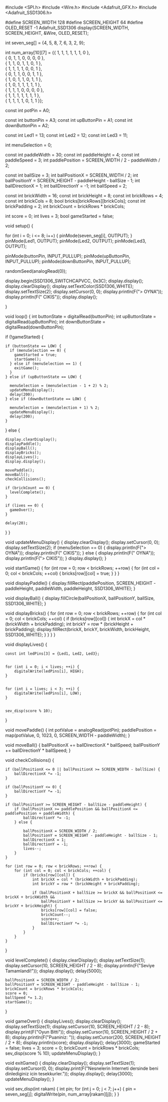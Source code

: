 #include <SPI.h>
#include <Wire.h>
#include <Adafruit_GFX.h>
#include <Adafruit_SSD1306.h>

#define SCREEN_WIDTH 128
#define SCREEN_HEIGHT 64
#define OLED_RESET    -1
Adafruit_SSD1306 display(SCREEN_WIDTH, SCREEN_HEIGHT, &Wire, OLED_RESET);



int seven_seg[] = {4, 5, 8, 7, 6, 3, 2, 9};


int num_array[10][7] = {{ 1, 1, 1, 1, 1, 1, 0 },  
                        { 0, 1, 1, 0, 0, 0, 0 },  
                        { 1, 1, 0, 1, 1, 0, 1 },  
                        { 1, 1, 1, 1, 0, 0, 1 },  
                        { 0, 1, 1, 0, 0, 1, 1 },  
                        { 1, 0, 1, 1, 0, 1, 1 },  
                        { 1, 0, 1, 1, 1, 1, 1 },  
                        { 1, 1, 1, 0, 0, 0, 0 },  
                        { 1, 1, 1, 1, 1, 1, 1 },  
                        { 1, 1, 1, 1, 0, 1, 1 }}; 


const int potPin = A0; 

const int buttonPin = A3; 
const int upButtonPin = A1; 
const int downButtonPin = A2; 

const int Led1 = 13; 
const int Led2 = 12;
const int Led3 = 11;

int menuSelection = 0; 

const int paddleWidth = 30;
const int paddleHeight = 4;
const int paddleSpeed = 3;
int paddlePosition = SCREEN_WIDTH / 2 - paddleWidth / 2;

const int ballSize = 3;
int ballPositionX = SCREEN_WIDTH / 2;
int ballPositionY = SCREEN_HEIGHT - paddleHeight - ballSize - 1;
int ballDirectionX = 1;
int ballDirectionY = -1;
int ballSpeed = 2; 

const int brickWidth = 16;
const int brickHeight = 8;
const int brickRows = 4;
const int brickCols = 8;
bool bricks[brickRows][brickCols];
const int brickPadding = 2;
int brickCount = brickRows * brickCols;

int score = 0;
int lives = 3;
bool gameStarted = false;

void setup() {
  
  for (int i = 0; i <= 8; i++) {
    pinMode(seven_seg[i], OUTPUT);
  }
  pinMode(Led1, OUTPUT);
  pinMode(Led2, OUTPUT);
  pinMode(Led3, OUTPUT);
  
  pinMode(buttonPin, INPUT_PULLUP);
  pinMode(upButtonPin, INPUT_PULLUP);
  pinMode(downButtonPin, INPUT_PULLUP);

  randomSeed(analogRead(0));

  
  display.begin(SSD1306_SWITCHCAPVCC, 0x3C);
  display.display();
  display.clearDisplay();
  display.setTextColor(SSD1306_WHITE);
  display.setTextSize(2);
  display.setCursor(0, 0);
  display.println(F("> OYNA"));
  display.println(F("  CIKIS"));
  display.display();

}

void loop() {
  int buttonState = digitalRead(buttonPin);
  int upButtonState = digitalRead(upButtonPin);
  int downButtonState = digitalRead(downButtonPin);

  if (!gameStarted) {
    
    if (buttonState == LOW) {
      if (menuSelection == 0) {
        gameStarted = true;
        startGame();
      } else if (menuSelection == 1) {
        exitGame();
      }
    } else if (upButtonState == LOW) {
      
      menuSelection = (menuSelection - 1 + 2) % 2;
      updateMenuDisplay();
      delay(200); 
    } else if (downButtonState == LOW) {
      
      menuSelection = (menuSelection + 1) % 2;
      updateMenuDisplay();
      delay(200); 
    }
  } else {
    
    display.clearDisplay();
    displayPaddle();
    displayBall();
    displayBricks();
    displayLives();
    display.display();

    movePaddle();
    moveBall();
    checkCollisions();

    if (brickCount == 0) {
      levelComplete();
    }

    if (lives == 0) {
      gameOver();
    }

    delay(20);
  }
}



void updateMenuDisplay() {
  display.clearDisplay();
  display.setCursor(0, 0);
  display.setTextSize(2);
  if (menuSelection == 0) {
    display.println(F("> OYNA"));
    display.println(F("  CIKIS"));
  } else {
    display.println(F("  OYNA"));
    display.println(F("> CIKIS"));
  }
  display.display();
}


void startGame() {
  for (int row = 0; row < brickRows; ++row) {
    for (int col = 0; col < brickCols; ++col) {
      bricks[row][col] = true;
    }
  }
}


void displayPaddle() {
    display.fillRect(paddlePosition, SCREEN_HEIGHT - paddleHeight, paddleWidth, paddleHeight, SSD1306_WHITE);
}


void displayBall() {
    display.fillCircle(ballPositionX, ballPositionY, ballSize, SSD1306_WHITE);
}


void displayBricks() {
  for (int row = 0; row < brickRows; ++row) {
    for (int col = 0; col < brickCols; ++col) {
      if (bricks[row][col]) {
        int brickX = col * (brickWidth + brickPadding);
        int brickY = row * (brickHeight + brickPadding);
        display.fillRect(brickX, brickY, brickWidth, brickHeight, SSD1306_WHITE);
      }
    }
  }
}


void displayLives() {

    
    const int ledPins[3] = {Led1, Led2, Led3};

    
    for (int i = 0; i < lives; ++i) {
        digitalWrite(ledPins[i], HIGH);
    }

    
    for (int i = lives; i < 3; ++i) {
        digitalWrite(ledPins[i], LOW);
    }

    
    sev_disp(score % 10); 
}


void movePaddle() {
    int potValue = analogRead(potPin);
    paddlePosition = map(potValue, 0, 1023, 0, SCREEN_WIDTH - paddleWidth);
}


void moveBall() {
  ballPositionX += ballDirectionX * ballSpeed;
  ballPositionY += ballDirectionY * ballSpeed;
}


void checkCollisions() {
    
    if (ballPositionX <= 0 || ballPositionX >= SCREEN_WIDTH - ballSize) {
        ballDirectionX *= -1; 
    }
    
    if (ballPositionY <= 0) {
        ballDirectionY *= -1; 
    }
    
    if (ballPositionY >= SCREEN_HEIGHT - ballSize - paddleHeight) {
        if (ballPositionX >= paddlePosition && ballPositionX <= paddlePosition + paddleWidth) {
            ballDirectionY *= -1; 
        } else {
            
            ballPositionX = SCREEN_WIDTH / 2;
            ballPositionY = SCREEN_HEIGHT - paddleHeight - ballSize - 1;
            ballDirectionX = 1;
            ballDirectionY = -1;
            lives--; 
        }
    }
    
    for (int row = 0; row < brickRows; ++row) {
        for (int col = 0; col < brickCols; ++col) {
            if (bricks[row][col]) {
                int brickX = col * (brickWidth + brickPadding);
                int brickY = row * (brickHeight + brickPadding);
                
                if (ballPositionX + ballSize >= brickX && ballPositionX <= brickX + brickWidth &&
                    ballPositionY + ballSize >= brickY && ballPositionY <= brickY + brickHeight) {
                    bricks[row][col] = false; 
                    brickCount--; 
                    score++; 
                    ballDirectionY *= -1; 
                }
            }
        }
    }
}


void levelComplete() {
    display.clearDisplay();
    display.setTextSize(1);
    display.setCursor(10, SCREEN_HEIGHT / 2 - 8);
    display.println(F("Seviye Tamamlandi!"));
    display.display();
    delay(5000);
    
    ballPositionX = SCREEN_WIDTH / 2;
    ballPositionY = SCREEN_HEIGHT - paddleHeight - ballSize - 1;
    brickCount = brickRows * brickCols; 
    score = 0; 
    ballSpeed *= 1.2; 
    startGame(); 
}


void gameOver() {
    displayLives(); 
    display.clearDisplay();
    display.setTextSize(1);
    display.setCursor(10, SCREEN_HEIGHT / 2 - 8);
    display.print(F("Oyun Bitti"));
    display.setCursor(10, SCREEN_HEIGHT / 2 + 8);
    display.println(F("Puaniniz: "));
    display.setCursor(200, SCREEN_HEIGHT / 2 + 8);
    display.println(score);
    display.display();
    delay(3000);
    gameStarted = false; 
    lives = 3; 
    score = 0; 
    brickCount = brickRows * brickCols; 
    sev_disp(score % 10); 
    updateMenuDisplay(); 
}


void exitGame() {
    display.clearDisplay();
    display.setTextSize(1);
    display.setCursor(0, 0);
    display.print(F("Nesnelerin Interneti dersinde beni dinlediginiz icin tesekkurler."));
    display.display();
    delay(3000);
    updateMenuDisplay(); 
}

void sev_disp(int rakam) {
  int pin;
  for (int j = 0; j < 7; j++) {
    pin = seven_seg[j];
    digitalWrite(pin, num_array[rakam][j]); 
  }
}

